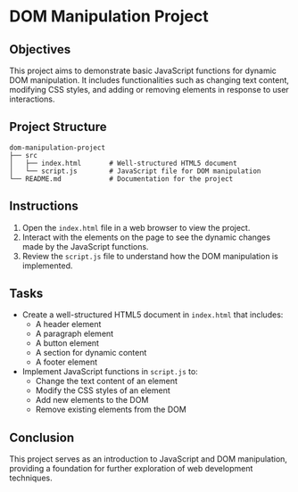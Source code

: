 # DOM Manipulation Project

## Objectives
This project aims to demonstrate basic JavaScript functions for dynamic DOM manipulation. It includes functionalities such as changing text content, modifying CSS styles, and adding or removing elements in response to user interactions.

## Project Structure
```
dom-manipulation-project
├── src
│   ├── index.html       # Well-structured HTML5 document
│   └── script.js        # JavaScript file for DOM manipulation
└── README.md            # Documentation for the project
```

## Instructions
1. Open the `index.html` file in a web browser to view the project.
2. Interact with the elements on the page to see the dynamic changes made by the JavaScript functions.
3. Review the `script.js` file to understand how the DOM manipulation is implemented.

## Tasks
- Create a well-structured HTML5 document in `index.html` that includes:
  - A header element
  - A paragraph element
  - A button element
  - A section for dynamic content
  - A footer element
- Implement JavaScript functions in `script.js` to:
  - Change the text content of an element
  - Modify the CSS styles of an element
  - Add new elements to the DOM
  - Remove existing elements from the DOM

## Conclusion
This project serves as an introduction to JavaScript and DOM manipulation, providing a foundation for further exploration of web development techniques.